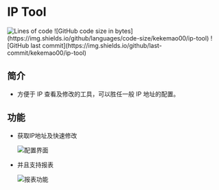 # IP Tool

<!-- ![Lines of code](https://img.shields.io/tokei/lines/github.com/kekemao00/ip-tool) -->
<img alt="Lines of code" src="https://img.shields.io/tokei/lines/github.com/kekemao00/ip-tool">
![GitHub code size in bytes](https://img.shields.io/github/languages/code-size/kekemao00/ip-tool)
![GitHub last commit](https://img.shields.io/github/last-commit/kekemao00/ip-tool)



## 简介

  - 方便于 IP 查看及修改的工具，可以胜任一般 IP 地址的配置。
  
## 功能

  - 获取IP地址及快速修改

    ![配置界面][配置界面]
    
  - 并且支持报表
    
    ![报表功能][报表功能]

[配置界面]:http://kekemao.oss-cn-beijing.aliyuncs.com/Image/IP_Info1.png "主要配置界面"
[报表功能]:http://kekemao.oss-cn-beijing.aliyuncs.com/Image/IP_info.png "报表功能"
